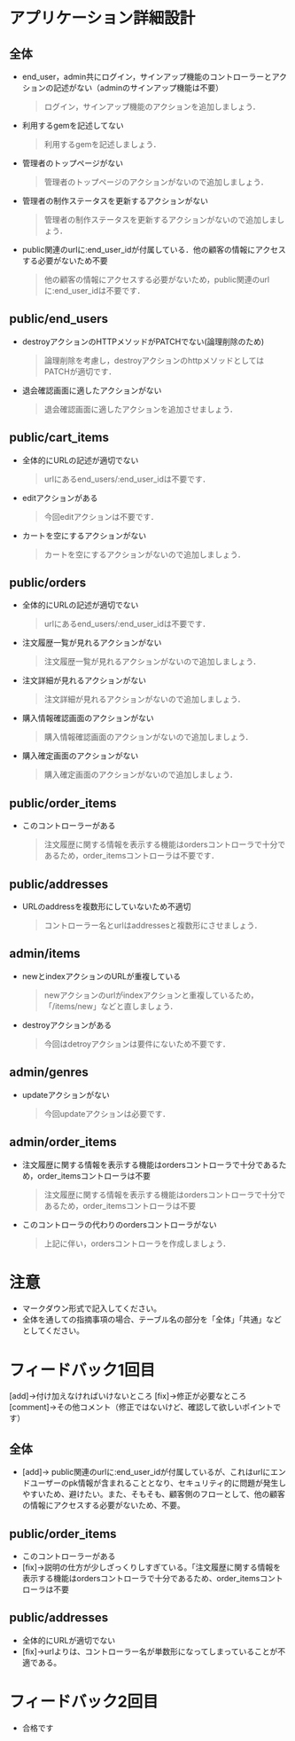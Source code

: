 # アプリケーション詳細設計
## 全体
- end_user，admin共にログイン，サインアップ機能のコントローラーとアクションの記述がない（adminのサインアップ機能は不要）
  > ログイン，サインアップ機能のアクションを追加しましょう．
- 利用するgemを記述してない
  > 利用するgemを記述しましょう．
- 管理者のトップページがない
  > 管理者のトップページのアクションがないので追加しましょう．
- 管理者の制作ステータスを更新するアクションがない
  > 管理者の制作ステータスを更新するアクションがないので追加しましょう．
- public関連のurlに:end_user_idが付属している．他の顧客の情報にアクセスする必要がないため不要
  > 他の顧客の情報にアクセスする必要がないため，public関連のurlに:end_user_idは不要です．

## public/end_users
- destroyアクションのHTTPメソッドがPATCHでない(論理削除のため)
  > 論理削除を考慮し，destroyアクションのhttpメソッドとしてはPATCHが適切です．
- 退会確認画面に適したアクションがない
  > 退会確認画面に適したアクションを追加させましょう．

## public/cart_items
- 全体的にURLの記述が適切でない
  > urlにあるend_users/:end_user_idは不要です．
- editアクションがある
  > 今回editアクションは不要です．
- カートを空にするアクションがない
  > カートを空にするアクションがないので追加しましょう．

## public/orders
- 全体的にURLの記述が適切でない
  > urlにあるend_users/:end_user_idは不要です．
- 注文履歴一覧が見れるアクションがない
  > 注文履歴一覧が見れるアクションがないので追加しましょう．
- 注文詳細が見れるアクションがない
  > 注文詳細が見れるアクションがないので追加しましょう．
- 購入情報確認画面のアクションがない
  > 購入情報確認画面のアクションがないので追加しましょう．
- 購入確定画面のアクションがない
  > 購入確定画面のアクションがないので追加しましょう．

## public/order_items
- このコントローラーがある
  > 注文履歴に関する情報を表示する機能はordersコントローラで十分であるため，order_itemsコントローラは不要です．

## public/addresses
- URLのaddressを複数形にしていないため不適切
  > コントローラー名とurlはaddressesと複数形にさせましょう．

## admin/items
- newとindexアクションのURLが重複している
  > newアクションのurlがindexアクションと重複しているため，「/items/new」などと直しましょう．
- destroyアクションがある
  > 今回はdetroyアクションは要件にないため不要です．

## admin/genres
- updateアクションがない
  > 今回updateアクションは必要です．

## admin/order_items
- 注文履歴に関する情報を表示する機能はordersコントローラで十分であるため，order_itemsコントローラは不要
  > 注文履歴に関する情報を表示する機能はordersコントローラで十分であるため，order_itemsコントローラは不要
- このコントローラの代わりのordersコントローラがない
  > 上記に伴い，ordersコントローラを作成しましょう．


# 注意
* マークダウン形式で記入してください。
* 全体を通しての指摘事項の場合、テーブル名の部分を「全体」「共通」などとしてください。

# フィードバック1回目
[add]→付け加えなければいけないところ
[fix]→修正が必要なところ
[comment]→その他コメント（修正ではないけど、確認して欲しいポイントです）

## 全体
- [add]→ public関連のurlに:end_user_idが付属しているが、これはurlにエンドユーザーのpk情報が含まれることとなり、セキュリティ的に問題が発生しやすいため、避けたい。また、そもそも、顧客側のフローとして、他の顧客の情報にアクセスする必要がないため、不要。


## public/order_items
- このコントローラーがある
- [fix]→説明の仕方が少しざっくりしすぎている。「注文履歴に関する情報を表示する機能はordersコントローラで十分であるため、order_itemsコントローラは不要

## public/addresses
- 全体的にURLが適切でない
- [fix]→urlよりは、コントローラー名が単数形になってしまっていることが不適である。

# フィードバック2回目
- 合格です
